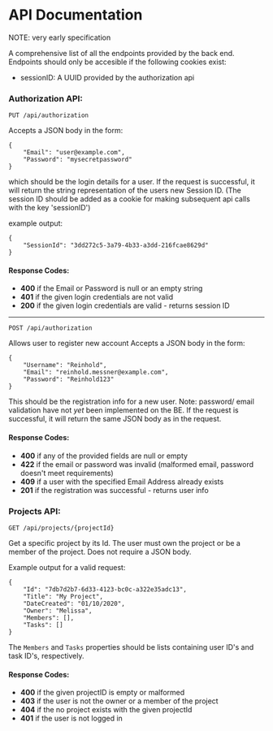 ﻿# API Documentation
NOTE: very early specification

A comprehensive list of all the endpoints provided by the back end. Endpoints should only be accesible if the following cookies exist:
- sessionID: A UUID provided by the authorization api

### Authorization API:
`PUT /api/authorization`

Accepts a JSON body in the form:
```
{
	"Email": "user@example.com",
	"Password": "mysecretpassword" 
}
```
which should be the login details for a user.
If the request is successful, it will return the string representation of the users new Session ID. (The session ID should be added as a cookie for making subsequent api calls with the key 'sessionID')

example output:
```
{
	"SessionId": "3dd272c5-3a79-4b33-a3dd-216fcae8629d"
}
```

#### Response Codes:
- **400** if the Email or Password is null or an empty string
- **401** if the given login credentials are not valid
- **200** if the given login credentials are valid - returns session ID

___
`POST /api/authorization`

Allows user to register new account
Accepts a JSON body in the form:
```
{
	"Username": "Reinhold",
	"Email": "reinhold.messner@example.com",
	"Password": "Reinhold123"
}
```

This should be the registration info for a new user.
Note: password/ email validation have not *yet* been implemented on the BE.
If the request is successful, it will return the same JSON body as in the request.

#### Response Codes:
- **400** if any of the provided fields are null or empty
- **422** if the email or password was invalid (malformed email, password doesn't meet requirements)
- **409** if a user with the specified Email Address already exists
- **201** if the registration was successful - returns user info

### Projects API:
`GET /api/projects/{projectId}`

Get a specific project by its Id. The user must own the project or be a member of the project.
Does not require a JSON body.

Example output for a valid request:
```
{
	"Id": "7db7d2b7-6d33-4123-bc0c-a322e35adc13", 
	"Title": "My Project", 
	"DateCreated": "01/10/2020", 
	"Owner": "Melissa", 
	"Members": [], 
	"Tasks": []
}
```

The `Members` and `Tasks` properties should be lists containing user ID's and task ID's, respectively.

#### Response Codes:
- **400** if the given projectID is empty or malformed
- **403** if the user is not the owner or a member of the project
- **404** if the no project exists with the given projectId
- **401** if the user is not logged in
